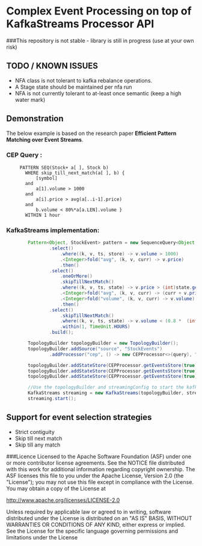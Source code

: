 Complex Event Processing on top of KafkaStreams Processor API
=============================================================

###This repository is not stable - library is still in progress (use at your own risk)

## TODO / KNOWN ISSUES
 * NFA class is not tolerant to kafka rebalance operations.
 * A Stage state should be maintained per nfa run
 * NFA is not currently tolerant to at-least once semantic (keep a high water mark)

## Demonstration

The below example is based on the research paper **Efficient Pattern Matching over Event Streams**.

### CEP Query : 

```
     PATTERN SEQ(Stock+ a[ ], Stock b)
       WHERE skip_till_next_match(a[ ], b) {
           [symbol]
       and
           a[1].volume > 1000
       and
           a[i].price > avg(a[..i-1].price)
       and
           b.volume < 80%*a[a.LEN].volume }
       WITHIN 1 hour
```
### KafkaStreams implementation:

```java
        Pattern<Object, StockEvent> pattern = new SequenceQuery<Object, StockEvent>()
                .select()
                    .where((k, v, ts, store) -> v.volume > 1000)
                    .<Integer>fold("avg", (k, v, curr) -> v.price)
                    .then()
                .select()
                    .oneOrMore()
                    .skipTillNextMatch()
                    .where((k, v, ts, state) -> v.price > (int)state.get("avg"))
                    .<Integer>fold("avg", (k, v, curr) -> (curr + v.price) / 2)
                    .<Integer>fold("volume", (k, v, curr) -> v.volume)
                    .then()
                .select()
                    .skipTillNextMatch()
                    .where((k, v, ts, state) -> v.volume < (0.8 *  (int)state.get("volume")))
                    .within(1, TimeUnit.HOURS)
                .build();

        TopologyBuilder topologyBuilder = new TopologyBuilder();
        topologyBuilder.addSource("source", "StockEvents")
                .addProcessor("cep", () -> new CEPProcessor<>(query), "source");

        topologyBuilder.addStateStore(CEPProcessor.getEventsStore(true), "cep");    // required for buffer event matches
        topologyBuilder.addStateStore(CEPProcessor.getEventsStore(true), "volume"); // required for cep aggregates (i.e fold method)
        topologyBuilder.addStateStore(CEPProcessor.getEventsStore(true), "avg");    // required for cep aggregates (i.e fold method)

        //Use the topologyBuilder and streamingConfig to start the kafka streams process
        KafkaStreams streaming = new KafkaStreams(topologyBuilder, streamingConfig);
        streaming.start();
```
## Support for event selection strategies
 * Strict contiguity
 * Skip till next match
 * Skip till any match
 
###Licence
Licensed to the Apache Software Foundation (ASF) under one or more contributor license agreements. See the NOTICE file distributed with this work for additional information regarding copyright ownership. The ASF licenses this file to you under the Apache License, Version 2.0 (the "License"); you may not use this file except in compliance with the License. You may obtain a copy of the License at

http://www.apache.org/licenses/LICENSE-2.0

Unless required by applicable law or agreed to in writing, software distributed under the License is distributed on an "AS IS" BASIS, WITHOUT WARRANTIES OR CONDITIONS OF ANY KIND, either express or implied. See the License for the specific language governing permissions and limitations under the License